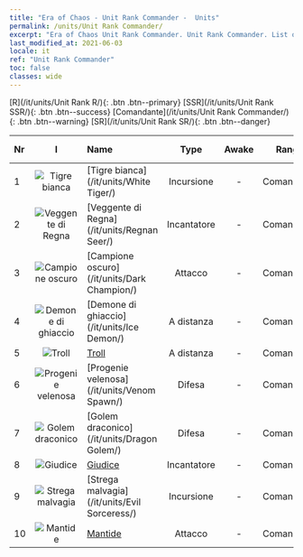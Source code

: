 ```yaml
---
title: "Era of Chaos - Unit Rank Commander -  Units"
permalink: /units/Unit Rank Commander/
excerpt: "Era of Chaos Unit Rank Commander. Unit Rank Commander. List of Unit Rank in Era of Chaos"
last_modified_at: 2021-06-03
locale: it
ref: "Unit Rank Commander"
toc: false
classes: wide
---
```

 [R](/it/units/Unit Rank R/){: .btn .btn--primary} [SSR](/it/units/Unit Rank SSR/){: .btn .btn--success} [Comandante](/it/units/Unit Rank Commander/){: .btn .btn--warning} [SR](/it/units/Unit Rank SR/){: .btn .btn--danger} 

  | Nr | I |         Name        |   Type   | Awake | Rango |   Members     |  Stars  | Exclusive | Attack  |     HP    |  Awaken Name  |
  |:---|:-:|:--------------------|:--------:|:-----:|:---------:|:-------------:|:-------:|:---------:|:-------:|:---------:|:--------------|
  | 1 | ![Tigre bianca](/images/u/ti_baihu.jpg) | [Tigre bianca](/it/units/White Tiger/) | Incursione | - | Comandante | x1 | <i class="fas fa-star"/><i class="fas fa-star"/><i class="fas fa-star"/> | - | 1078.2 | 6138 |   -   |
  | 2 | ![Veggente di Regna](/images/u/ti_haihou.jpg) | [Veggente di Regna](/it/units/Regnan Seer/) | Incantatore | - | Comandante | x1 | <i class="fas fa-star"/><i class="fas fa-star"/><i class="fas fa-star"/> | - | 1006.9 | 5091 |  Elementale delle maree  |
  | 3 | ![Campione oscuro](/images/u/ti_sishen.jpg) | [Campione oscuro](/it/units/Dark Champion/) | Attacco | - | Comandante | x1 | <i class="fas fa-star"/><i class="fas fa-star"/><i class="fas fa-star"/> | - | 1029.5 | 9504 |   -   |
  | 4 | ![Demone di ghiaccio](/images/u/ti_bingmo.jpg) | [Demone di ghiaccio](/it/units/Ice Demon/) | A distanza | - | Comandante | x1 | <i class="fas fa-star"/><i class="fas fa-star"/><i class="fas fa-star"/> | - | 565.7 | 5996 |   -   |
  | 5 | ![Troll](/images/u/ti_suoerjuren.jpg) | [Troll](/it/units/Troll/) | A distanza | - | Comandante | x1 | <i class="fas fa-star"/><i class="fas fa-star"/><i class="fas fa-star"/> | - | 1018.3 | 9051 |   -   |
  | 6 | ![Progenie velenosa](/images/u/ti_yanmo.jpg) | [Progenie velenosa](/it/units/Venom Spawn/) | Difesa | - | Comandante | x1 | <i class="fas fa-star"/><i class="fas fa-star"/><i class="fas fa-star"/> | - | 375.0 | 13350 |   -   |
  | 7 | ![Golem draconico](/images/u/ti_kuileilong.jpg) | [Golem draconico](/it/units/Dragon Golem/) | Difesa | - | Comandante | x1 | <i class="fas fa-star"/><i class="fas fa-star"/><i class="fas fa-star"/> | - | 396.0 | 9616 |   -   |
  | 8 | ![Giudice](/images/u/ti_shenpanguan.jpg) | [Giudice](/it/units/Judicator/) | Incantatore | - | Comandante | x1 | <i class="fas fa-star"/><i class="fas fa-star"/><i class="fas fa-star"/> | - | 565.7 | 6109 |   -   |
  | 9 | ![Strega malvagia](/images/u/ti_xiemonv.jpg) | [Strega malvagia](/it/units/Evil Sorceress/) | Incursione | - | Comandante | x1 | <i class="fas fa-star"/><i class="fas fa-star"/><i class="fas fa-star"/> | - | 550.0 | 6000 |   -   |
  | 10 | ![Mantide](/images/u/ti_tanglang.jpg) | [Mantide](/it/units/Mantis/) | Attacco | - | Comandante | x1 | <i class="fas fa-star"/><i class="fas fa-star"/><i class="fas fa-star"/> | - | 1140.4 | 6336 |   -   |
